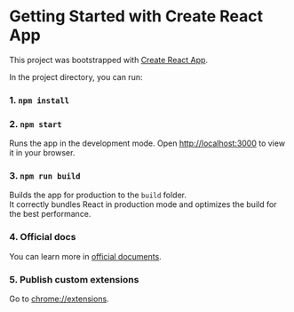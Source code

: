 # Getting Started with Create React App

This project was bootstrapped with [Create React App](https://github.com/facebook/create-react-app).

In the project directory, you can run:

### 1. `npm install` 

### 2. `npm start` 

Runs the app in the development mode.
Open [http://localhost:3000](http://localhost:3000) to view it in your browser.

### 3. `npm run build` 

Builds the app for production to the `build` folder.\
It correctly bundles React in production mode and optimizes the build for the best performance.

### 4. Official docs
You can learn more in [official documents](https://support.google.com/chrome/a/answer/2714278?hl=en).

### 5. Publish custom extensions
Go to [chrome://extensions](chrome://extensions).
